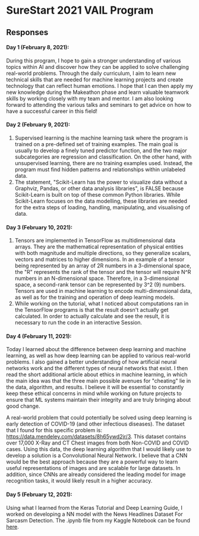 # SureStart 2021 VAIL Program

## Responses

#### Day 1 (February 8, 2021):
During this program, I hope to gain a stronger understanding of various topics within AI and discover how they can be applied to solve challenging real-world problems. Through the daily curriculum, I aim to learn new technical skills that are needed for machine learning projects and create technology that can reflect human emotions. I hope that I can then apply my new knowledge during the Makeathon phase and learn valuable teamwork skills by working closely with my team and mentor. I am also looking forward to attending the various talks and seminars to get advice on how to have a successful career in this field!

#### Day 2 (February 9, 2021): 
1. Supervised learning is the machine learning task where the program is trained on a pre-defined set of training examples. The main goal is usually to develop a finely tuned predictor function, and the two major subcategories are regression and classification. On the other hand, with unsupervised learning, there are no training examples used. Instead, the program must find hidden patterns and relationships within unlabeled data.
2. The statement, "Scikit-Learn has the power to visualize data without a Graphviz, Pandas, or other data analysis libraries", is FALSE because Scikit-Learn is built on top of these common Python libraries. While Scikit-Learn focuses on the data modelling, these libraries are needed for the extra steps of loading, handling, manipulating, and visualising of data.

#### Day 3 (February 10, 2021):
1. Tensors are implemented in TensorFlow as multidimensional data arrays. They are the mathematical representation of physical entities with both magnitude and multiple directions, so they generalize scalars, vectors and matrices to higher dimensions. In an example of a tensor being represented by an array of 2R numbers in a 3-dimensional space, the "R" represents the rank of the tensor and the tensor will require N^R numbers in an N-dimensional space. Therefore, in a 3-dimensional space, a second-rank tensor can be represented by 3^2 (9) numbers. Tensors are used in machine learning to encode multi-dimensional data, as well as for the training and operation of deep learning models.
2. While working on the tutorial, what I noticed about computations ran in the TensorFlow programs is that the result doesn't actually get calculated. In order to actually calculate and see the result, it is necessary to run the code in an interactive Session.

#### Day 4 (February 11, 2021):
Today I learned about the difference between deep learning and machine learning, as well as how deep learning can be applied to various real-world problems. I also gained a better understanding of how artificial neural networks work and the different types of neural networks that exist. I then read the short additional article about ethics in machine learning, in which the main idea was that the three main possible avenues for "cheating" lie in the data, algorithm, and results. I believe it will be essential to constantly keep these ethical concerns in mind while working on future projects to ensure that ML systems maintain their integrity and are truly bringing about good change.

A real-world problem that could potentially be solved using deep learning is early detection of COVID-19 (and other infectious diseases). The dataset that I found for this specific problem is: https://data.mendeley.com/datasets/8h65ywd2jr/3. This dataset contains over 17,000 X-Ray and CT Chest images from both Non-COVID and COVID cases. Using this data, the deep learning algorithm that I would likely use to develop a solution is a Convolutional Neural Network. I believe that a CNN would be the best approach because they are a powerful way to learn useful representations of images and are scalable for large datasets. In addition, since CNNs are already considered the leading model for image recognition tasks, it would likely result in a higher accuracy.

#### Day 5 (February 12, 2021):
Using what I learned from the Keras Tutorial and Deep Learning Guide, I worked on developing a NN model with the News Headlines Dataset For Sarcasm Detection. The .ipynb file from my Kaggle Notebook can be found [here](https://github.com/angchoi/SureStart-VAIL/blob/main/Sarcasm%20Detection.ipynb).
